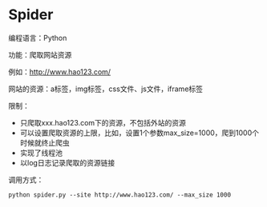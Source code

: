 # Spider #
编程语言：Python

功能：爬取网站资源

例如：http://www.hao123.com/

网站的资源：a标签，img标签，css文件、js文件，iframe标签

限制：

- 只爬取xxx.hao123.com下的资源，不包括外站的资源
- 可以设置爬取资源的上限，比如，设置1个参数max_size=1000，爬到1000个时候就终止爬虫
- 实现了线程池
- 以log日志记录爬取的资源链接

调用方式：
	
	python spider.py --site http://www.hao123.com/ --max_size 1000
